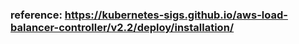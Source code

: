 ### reference: https://kubernetes-sigs.github.io/aws-load-balancer-controller/v2.2/deploy/installation/